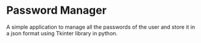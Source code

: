 # Password Manager


A simple application to manage all the passwords of the user and store it in a json format using Tkinter library in python.
